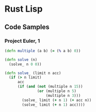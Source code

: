 # Rust Lisp

## Code Samples

### Project Euler, 1

``` clojure
(defn multiple (a b) (= (% a b) 0))

(defn solve (n)
  (solve_ n 0 0))

(defn solve_ (limit n acc)
  (if (> n limit)
      acc
      (if (and (not (multiple n 15))
               (or (multiple n 5)
                   (multiple n 3)))
        (solve_ limit (+ n 1) (+ acc n))
        (solve_ limit (+ n 1) acc))))
```
